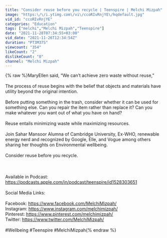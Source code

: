 ```yaml
---
title: "Consider reuse before you recycle | Teenspire | Melchi Mizpah"
image: "https:\/\/i.ytimg.com\/vi\/ccoRIvRnjYE\/hqdefault.jpg"
vid_id: "ccoRIvRnjYE"
categories: "Education"
tags: ["melchi","Melchi Mizpah","Teenspire"]
date: "2021-11-28T07:34:55+03:00"
vid_date: "2021-11-26T12:34:54Z"
duration: "PT3M37S"
viewcount: "354"
likeCount: "2"
dislikeCount: "0"
channel: "Melchi Mizpah"
---
```

{% raw %}MaryEllen said, “We can’t achieve zero waste without reuse,” <br /><br />The process of reuse begins with the belief that objects and materials have utility beyond the original intention. <br /><br />Before putting something in the trash, consider whether it can be used for something else. Can you repair the item rather than replace it? Can you make whatever you want out of what you have on hand? <br /><br />Reuse entails minimizing waste while maximizing resources.<br /><br />Join Sahar Mansoor Alumna of Cambridge University, Ex-WHO, renewable energy nerd and recognized by Google, Elle, and Vogue among others sharing her thoughts on Environmental wellbeing.<br /><br />Consider reuse before you recycle.<br /><br /><br /><br />Available in Podcast: <a rel="nofollow" target="blank" href="https://podcasts.apple.com/in/podcast/teenspire/id1528303651">https://podcasts.apple.com/in/podcast/teenspire/id1528303651</a><br /><br />Social Media Links:<br /><br />Facebook: <a rel="nofollow" target="blank" href="https://www.facebook.com/MelchiMizpah/">https://www.facebook.com/MelchiMizpah/</a><br />Instagram: <a rel="nofollow" target="blank" href="https://www.instagram.com/melchimizpah/">https://www.instagram.com/melchimizpah/</a><br />Pinterest: <a rel="nofollow" target="blank" href="https://www.pinterest.com/melchimizpah/">https://www.pinterest.com/melchimizpah/</a><br />Twitter: <a rel="nofollow" target="blank" href="https://www.twitter.com/MelchiMizpah/">https://www.twitter.com/MelchiMizpah/</a><br /><br />#Wellbeing #Teenspire #MelchiMizpah{% endraw %}
